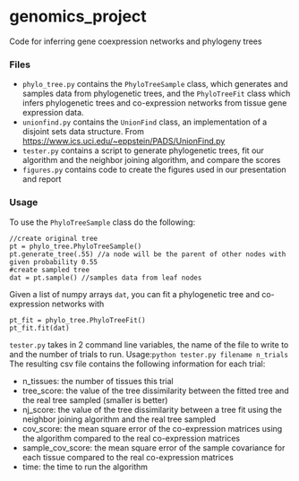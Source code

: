 # genomics_project 
Code for inferring gene coexpression networks and phylogeny trees

### Files

- `phylo_tree.py` contains the ```PhyloTreeSample``` class, which generates and samples data from phylogenetic trees, and the ```PhyloTreeFit``` class which infers phylogenetic trees and co-expression networks from tissue gene expression data.
- ```unionfind.py``` contains the ```UnionFind``` class, an implementation of a disjoint sets data structure. From https://www.ics.uci.edu/~eppstein/PADS/UnionFind.py
- ```tester.py``` contains a script to generate phylogenetic trees, fit our algorithm and the neighbor joining algorithm, and compare the scores
- ```figures.py``` contains code to create the figures used in our presentation and report

### Usage
To use the ```PhyloTreeSample``` class do the following:
```
//create original tree
pt = phylo_tree.PhyloTreeSample()
pt.generate_tree(.55) //a node will be the parent of other nodes with given probability 0.55
#create sampled tree
dat = pt.sample() //samples data from leaf nodes
```
Given a list of numpy arrays ``dat``, you can fit a phylogenetic tree and co-expression networks with 
```
pt_fit = phylo_tree.PhyloTreeFit()
pt_fit.fit(dat)
```

```tester.py``` takes in 2 command line variables, the name of the file to write to and the number of trials to run. 
Usage:```python tester.py filename n_trials```
The resulting csv file contains the following information for each trial:
- n_tissues: the number of tissues this trial
- tree_score: the value of the tree dissimilarity between the fitted tree and the real tree sampled (smaller is better)
- nj_score: the value of the tree dissimilarity between a tree fit using the neighbor joining algorithm and the real tree sampled
- cov_score: the mean square error of the co-expression matrices using the algorithm compared to the real co-expression matrices
- sample_cov_score: the mean square error of the sample covariance for each tissue compared to the real co-expression matrices
- time: the time to run the algorithm
